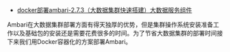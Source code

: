 - [docker部署ambari-2.7.3（大数据集群快速搭建）大数据服务组件](https://blog.51cto.com/u_15187242/2744694)

Ambari在大数据集群部署方面有得天独厚的优势，但是集群操作系统安装准备工作以及基础包的安装还是需要花费很多的时间。为了节省大数据集群的部署时间接下来我们用Docker容器化的方案部署Ambari。